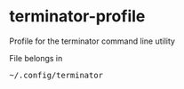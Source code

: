 terminator-profile
==================

Profile for the terminator command line utility

File belongs in

<pre>~/.config/terminator</pre>
